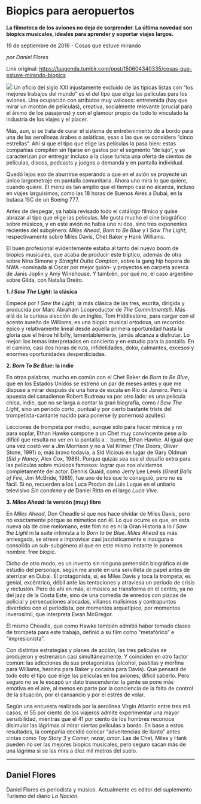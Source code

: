 # Biopics para aeropuertos

**La filmoteca de los aviones no deja de sorprender. La última novedad son biopics musicales, ideales para aprender y soportar viajes largos.**

19 de septiembre de 2016 - Cosas que estuve mirando

_por Daniel Flores_

Link original: https://laagenda.tumblr.com/post/150604340335/cosas-que-estuve-mirando-biopics

![](https://64.media.tumblr.com/0dfdc5464d5b1dcb98b48f18ae83865c/tumblr_inline_pk1oo7ALVU1t6q87u_500.jpg)
Un oficio del siglo XXI injustamente excluido de las típicas listas con “los mejores trabajos del mundo” es el del tipo que elige las películas para los aviones. Una ocupación con atributos muy valiosos: entretenida (hay que mirar un montón de películas), creativa, socialmente relevante (crucial para el ánimo de los pasajeros) y con el glamour propio de todo lo vinculado la industria de los viajes y el placer.

Más, aun, si se trata de curar el sistema de entretenimiento de a bordo para una de las aerolíneas árabes o asiáticas, esas a las que se considera “cinco estrellas”. Ahí sí que el tipo que elige las películas la pasa bien: estas compañías compiten sin fijarse en gastos por el segmento “de lujo”, y se caracterizan por entregar incluso a la clase turista una oferta de cientos de películas, discos, podcasts y juegos a demanda y en pantalla individual. 

Quedó lejos eso de aburrirse esperando a que en el avión se proyecte un único largometraje en pantalla comunitaria. Ahora uno mira lo que quiere, cuando quiere. El menú es tan amplio que el tiempo casi no alcanza, incluso en viajes larguísimos, como las 18 horas de Buenos Aires a Dubai, en la butaca 15C de un Boeing 777.

Antes de despegar, ya había revisado todo el catálogo fílmico y quise abrazar al tipo que elige las películas. Me gusta mucho el cine biográfico sobre músicos, y en este avión no había uno ni dos, sino tres exponentes recientes del subgénero: *Miles Ahead*, *Born to Be Blue* y *I Saw The Light*, respectivamente sobre Miles Davis, Chet Baker y Hank Williams. 

El buen profesional evidentemente estaba al tanto del nuevo boom de biopics musicales, que acaba de producir este tríptico, además de otra sobre Nina Simone y *Straight Outta Compton*, sobre la gang hip hopera de NWA -nominada al Oscar por mejor guión- y proyectos en carpeta acerca de Janis Joplin y Amy Winehouse. Y también, por qué no, el caso argentino sobre Gilda, con Natalia Oreiro.

  
**1. *I Saw The Light*: la clásica**

Empecé por *I Saw the Light*, la más clásica de las tres, escrita, dirigida y producida por Marc Abraham (¡coproductor de *The Commitments*!). Más allá de la curiosa elección de un inglés, Tom Hiddlestone, para cargar con el acento sureño de Williams, es una biopic musical ortodoxa, un recorrido épico y relativamente lineal desde aquella primera oportunidad hasta la gloria que el héroe hillbilly, lamentablemente, jamás alcanza a disfrutar. Lo mejor: los temas interpretados en concierto y en estudio para la pantalla. En el camino, casi dos horas de ruta, infidelidades, dolor, calmantes, excesos y enormes oportunidades desperdiciadas.

**2. *Born To Be Blue*: la indie**

En otras palabras, mucho en común con el Chet Baker de *Born to Be Blue*, que en los Estados Unidos se estrenó un par de meses antes y que me dispuse a mirar después de una hora de escala en Río de Janeiro. Pero la apuesta del canadiense Robert Budreau va por otro lado: es una película chica, indie, que no se larga a contar la gran biografía, como *I Saw The Light*, sino un período corto, puntual y por cierto bastante triste del trompetista-cantante nacido para ponerse (y ponernos) azul(es). 

Lecciones de trompeta por medio, aunque sólo para hacer mímica y no para soplar, Ethan Hawke compone a un Chet muy convincente pese a lo difícil que resulta no ver en la pantalla a… bueno, Ethan Hawke. Al igual que una vez costó ver a Jim Morrison y no a Val Kilmer (*The Doors*, Oliver Stone, 1991) o, más bravo todavía, a Sid Vicious en lugar de Gary Oldman (*Sid y Nancy*, Alex Cox, 1986). Porque quizás sea ese el desafío extra para las películas sobre músicos famosos: lograr que nos olvidemos completamente del actor. Dennis Quaid, como Jerry Lee Lewis (*Great Balls of Fire*, Jim McBride, 1989), fue uno de los que lo consiguió, pero no es fácil. Si no, recuerden a los Luca Prodan de Luis Luque en el unitario televisivo *Sin condena* y de Daniel Ritto en el largo *Luca Vive*.

**3. *Miles Ahead*: la versión (muy) libre**

En *Miles Ahead*, Don Cheadle sí que nos hace olvidar de Miles Davis, pero no exactamente porque se mimetice con él. Lo que ocurre es que, en esta nueva ola de cine melómano, este film no es ni la Gran Historia a lo *I Saw the Light* ni la suite intimista a lo *Born to be Blue*. *Miles Ahead* es más arriesgada, se atreve a improvisar casi jazzísticamente e inaugura o consolida un sub-subgénero al que en este mismo instante le ponemos nombre: free biopic. 

Dicho de otro modo, es un invento sin ninguna pretensión biográfica ni de estudio del personaje, según me anoté en una servilleta de papel antes de aterrizar en Dubai. El protagonista, sí, es Miles Davis y toca la trompeta; es genial, excéntrico, débil ante las tentaciones y atraviesa un período de crisis y reclusión. Pero de ahí en más, el músico se transforma en el centro, ya no del jazz de la Costa Este, sino de una comedia de enredos con pizcas de policial y persecuciones alocadas, villanos malísimos y contrapuntos divertidos con el periodista, por momentos arquetípico, por momentos inverosímil, que interpreta Ewan McGregor.

El mismo Cheadle, que como Hawke también admitió haber tomado clases de trompeta para este trabajo, definió a su film como “metafórico” e “impresionista”. 

  
Con distintas estrategias y planes de acción, las tres películas se produjeron y estrenaron casi simultáneamente. Y coinciden en otro factor común: las adicciones de sus protagonistas (alcohol, pastillas y morfina para Williams, heroína para Baker y cocaína para Davis). Qué pensará de todo esto el tipo que elige las películas en los aviones, difícil saberlo. Pero seguro no se le escapó un dato trascendente: la gente se pone más emotiva en el aire, al menos en parte por la conciencia de la falta de control de la situación, por el cansancio y por el estrés de volar. 

Según una encuesta realizada por la aerolínea Virgin Atlantic entre tres mil casos, el 55 por ciento de los viajeros admite experimentar una mayor sensibilidad, mientras que el 41 por ciento de los hombres reconoce disimular las lágrimas al mirar ciertas películas a bordo. En base a estos resultados, la compañía decidió colocar “advertencias de llanto” antes cintas como *Toy Story 3* y *Comer, rezar, amar*. Las de Chet, Miles y Hank pueden no ser las mejores biopics musicales, pero seguro sacan más de una lágrima si se las mira a diez mil metros del suelo.

  




---

 Daniel Flores
--------------

 Daniel Flores es periodista y músico. Actualmente es editor del suplemento Turismo del diario *La Nación*. 

